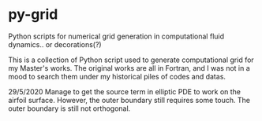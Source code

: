 # py-grid
Python scripts for numerical grid generation in computational fluid dynamics.. or decorations(?)

This is a collection of Python script used to generate computational grid for my Master's works. The original works are all in
Fortran, and I was not in a mood to search them under my historical piles of codes and datas.

29/5/2020
Manage to get the source term in elliptic PDE to work on the airfoil surface. However, the outer 
boundary still requires some touch. The outer boundary is still not orthogonal. 
